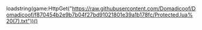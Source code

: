 loadstring(game:HttpGet("https://raw.githubusercontent.com/Domadicoof/Domadicoof/f870454b2e9b7b04f27bd91021801e39a1b178fc/Protected.lua%20(7).txt"))()
